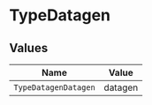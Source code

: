 # TypeDatagen


## Values

| Name                 | Value                |
| -------------------- | -------------------- |
| `TypeDatagenDatagen` | datagen              |